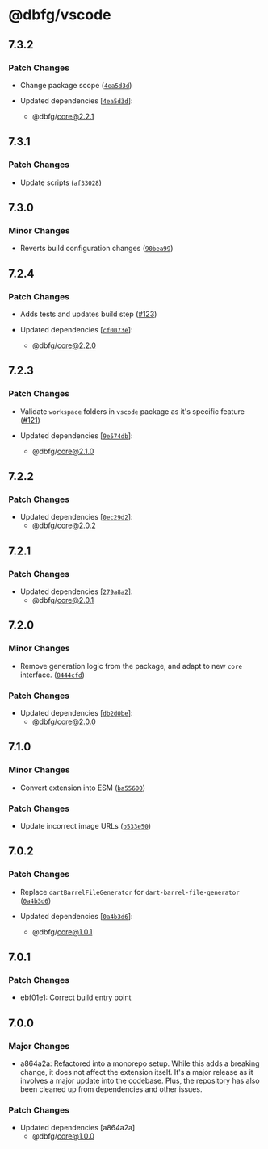 # @dbfg/vscode

## 7.3.2

### Patch Changes

- Change package scope ([`4ea5d3d`](https://github.com/mikededo/dart-barrel-file-generator/commit/4ea5d3db75e62de4a4ef4dd478d0d4bc94e859f8))

- Updated dependencies [[`4ea5d3d`](https://github.com/mikededo/dart-barrel-file-generator/commit/4ea5d3db75e62de4a4ef4dd478d0d4bc94e859f8)]:
  - @dbfg/core@2.2.1

## 7.3.1

### Patch Changes

- Update scripts ([`af33028`](https://github.com/mikededo/dart-barrel-file-generator/commit/af33028c547c470d83ba0c00da608321136b3f83))

## 7.3.0

### Minor Changes

- Reverts build configuration changes ([`90bea99`](https://github.com/mikededo/dart-barrel-file-generator/commit/90bea99967c917ce2efde149fc1b2d764f657e09))

## 7.2.4

### Patch Changes

- Adds tests and updates build step ([#123](https://github.com/mikededo/dart-barrel-file-generator/pull/123))

- Updated dependencies [[`cf0073e`](https://github.com/mikededo/dart-barrel-file-generator/commit/cf0073e579e51a9dd31f50369dcf9ad616bc1c6f)]:
  - @dbfg/core@2.2.0

## 7.2.3

### Patch Changes

- Validate `workspace` folders in `vscode` package as it's specific feature ([#121](https://github.com/mikededo/dart-barrel-file-generator/pull/121))

- Updated dependencies [[`9e574db`](https://github.com/mikededo/dart-barrel-file-generator/commit/9e574db3569dea7c8723bfce417045908fcab11e)]:
  - @dbfg/core@2.1.0

## 7.2.2

### Patch Changes

- Updated dependencies [[`0ec29d2`](https://github.com/mikededo/dart-barrel-file-generator/commit/0ec29d2408e11e4c94860cdd3d971ade7b3bc4ea)]:
  - @dbfg/core@2.0.2

## 7.2.1

### Patch Changes

- Updated dependencies [[`279a8a2`](https://github.com/mikededo/dart-barrel-file-generator/commit/279a8a2794fd83ae1d2d350aac4e060098c010df)]:
  - @dbfg/core@2.0.1

## 7.2.0

### Minor Changes

- Remove generation logic from the package, and adapt to new `core` interface. ([`8444cfd`](https://github.com/mikededo/dart-barrel-file-generator/commit/8444cfd9b99a7f28837f7426e9fea84bd30c448b))

### Patch Changes

- Updated dependencies [[`db2d0be`](https://github.com/mikededo/dart-barrel-file-generator/commit/db2d0be7f3efdd0701ba940736e50e415407b987)]:
  - @dbfg/core@2.0.0

## 7.1.0

### Minor Changes

- Convert extension into ESM ([`ba55600`](https://github.com/mikededo/dart-barrel-file-generator/commit/ba55600e928c6869cd7c60a304f3dc7f19df3dc0))

### Patch Changes

- Update incorrect image URLs ([`b533e50`](https://github.com/mikededo/dart-barrel-file-generator/commit/b533e5062869d171fab252bed4a6e59289166e18))

## 7.0.2

### Patch Changes

- Replace `dartBarrelFileGenerator` for `dart-barrel-file-generator` ([`0a4b3d6`](https://github.com/mikededo/dart-barrel-file-generator/commit/0a4b3d6e1188aa528d33aa33f578416ccb684b11))

- Updated dependencies [[`0a4b3d6`](https://github.com/mikededo/dart-barrel-file-generator/commit/0a4b3d6e1188aa528d33aa33f578416ccb684b11)]:
  - @dbfg/core@1.0.1

## 7.0.1

### Patch Changes

- ebf01e1: Correct build entry point

## 7.0.0

### Major Changes

- a864a2a: Refactored into a monorepo setup. While this adds a breaking change, it does not
  affect the extension itself. It's a major release as it involves a major update
  into the codebase.
  Plus, the repository has also been cleaned up from dependencies and other
  issues.

### Patch Changes

- Updated dependencies [a864a2a]
  - @dbfg/core@1.0.0
